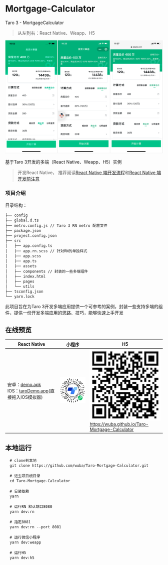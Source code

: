 # Mortgage-Calculator

Taro 3 - MortgageCalculator 

> 从左到右：React Native、Weapp、H5

![](./example.png)

基于Taro 3开发的多端（React Native、Weapp、H5）实例


> 开发React Native， 推荐阅读[React Native 端开发流程](https://nervjs.github.io/taro/docs/3.2.0-canary.3/react-native)和[React Native 端开发前注意](https://nervjs.github.io/taro/docs/3.2.0-canary.3/react-native-remind)


### 项目介绍

目录结构：
```
├── config
├── global.d.ts
├── metro.config.js // Taro 3 RN metro 配置文件
├── package.json
├── project.config.json
├── src
│   ├── app.config.ts
│   ├── app.rn.scss // 针对RN的单独样式
│   ├── app.scss
│   ├── app.ts
│   ├── assets
│   ├── components // 封装的一些多端组件
│   ├── index.html
│   ├── pages
│   └── utils
├── tsconfig.json
└── yarn.lock
```

此项目旨在为Taro 3开发多端应用提供一个可参考的案例，封装一些支持多端的组件，提供一份开发多端应用的思路、技巧，能够快速上手开发


## 在线预览


| <center>React Native</center>| <center>小程序</center> | <center>H5</center> |
|--------------|-------|----|
| 安卓：[demo.apk](https://github.com/wuba/Taro-Mortgage-Calculator/blob/b67d965a9c895ab69cf4245b8cd8eb09c2e7573f/app-debug.apk) <br> IOS：[taroDemo.app](https://github.com/wuba/Taro-Mortgage-Calculator/raw/878c4b16c7f035c9368192aa4faa7aa7fcbb8050/taroDemo.app.zip)(直接拖入IOS模拟器) | ![](./mini-qrcode.jpg) | ![](./h5-qrcode.png)<br>https://wuba.github.io/Taro-Mortgage-Calculator |



## 本地运行

```
  # clone到本地
  git clone https://github.com/wuba/Taro-Mortgage-Calculator.git
  
  # 进去项目根目录
  cd Taro-Mortgage-Calculator
  
  # 安装依赖
  yarn
  
  # 运行RN 默认端口8080
  yarn dev:rn

  # 指定8081
  yarn dev:rn --port 8081

  # 运行微信小程序
  yarn dev:weapp

  # 运行H5
  yarn dev:h5
```



